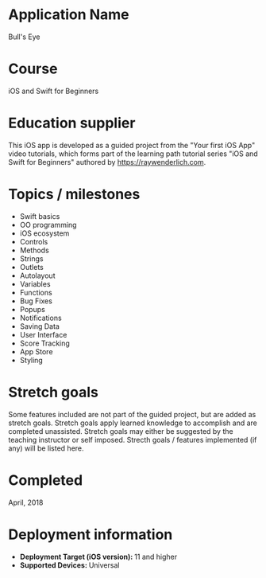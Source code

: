 # Application Name
Bull's Eye

# Course
iOS and Swift for Beginners

# Education supplier
This iOS app is developed as a guided project from the "Your first iOS App" video tutorials, which forms part of the learning path tutorial series "iOS and Swift for Beginners" authored by https://raywenderlich.com.

# Topics / milestones

- Swift basics
- OO programming
- iOS ecosystem
- Controls
- Methods
- Strings
- Outlets
- Autolayout
- Variables
- Functions
- Bug Fixes
- Popups
- Notifications
- Saving Data
- User Interface
- Score Tracking
- App Store
- Styling

# Stretch goals
Some features included are not part of the guided project, but are added as stretch goals. Stretch goals apply learned knowledge to accomplish and are completed unassisted. Stretch goals may either be suggested by the teaching instructor or self imposed. Strecth goals / features implemented (if any) will be listed here.

# Completed
April, 2018

# Deployment information

- <strong>Deployment Target (iOS version): </strong>11 and higher
- <strong>Supported Devices: </strong>Universal
